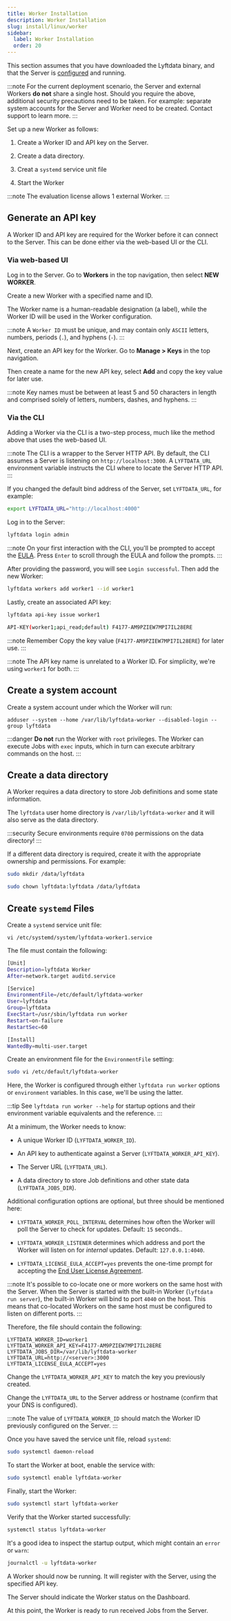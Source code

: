 ```yaml
---
title: Worker Installation
description: Worker Installation
slug: install/linux/worker
sidebar:
  label: Worker Installation
  order: 20
---
```



This section assumes that you have downloaded the Lyftdata binary, and that the Server is [configured](./10-server.md) and running.

:::note
For the current deployment scenario, the Server and external Workers **do not** share a single host.
Should you require the above, additional security precautions need to be taken. For example: separate system accounts for the Server and Worker need to be created. Contact support to learn more.
:::

Set up a new Worker as follows:

1. Create a Worker ID and API key on the Server.

2. Create a data directory.

3. Creat a `systemd` service unit file

4. Start the Worker

:::note
The evaluation license allows 1 external Worker.
:::

## Generate an API key

A Worker ID and API key are required for the Worker before it can connect to the Server. This can be done either via the web-based UI or the CLI.

### Via web-based UI

Log in to the Server. Go to **Workers** in the top navigation, then select **NEW WORKER**.



Create a new Worker with a specified name and ID.



The Worker name is a human-readable designation (a label), while the Worker ID will be used in the Worker configuration.

:::note
A `Worker ID` must be unique, and may contain only `ASCII` letters, numbers, periods (`.`), and hyphens (`-`).
:::

Next, create an API key for the Worker. Go to **Manage > Keys** in the top navigation.

Then create a name for the new API key, select **Add** and copy the key value for later use.



:::note
Key names must be between at least 5 and 50 characters in length and comprised solely of letters, numbers, dashes, and hyphens.
:::

### Via the CLI

Adding a Worker via the CLI is a two-step process, much like the method above that uses the web-based UI.

:::note
The CLI is a wrapper to the Server HTTP API.
By default, the CLI assumes a Server is listening on `http://localhost:3000`.
A `LYFTDATA_URL` environment variable instructs the CLI where to locate the Server HTTP API.
:::

If you changed the default bind address of the Server, set `LYFTDATA_URL`, for example:

```sh
export LYFTDATA_URL="http://localhost:4000"
```

Log in to the Server:

```sh
lyftdata login admin
```

:::note
On your first interaction with the CLI, you'll be prompted to accept the [EULA](/eula). Press `Enter` to scroll through the EULA and follow the prompts.
:::

After providing the password, you will see `Login successful`. Then add the new Worker:

```sh
lyftdata workers add worker1 --id worker1
```

Lastly, create an associated API key:

```sh
lyftdata api-key issue worker1
```

```sh
API-KEY(worker1;api_read;default) F4177-AM9PZIEW7MPI7IL28ERE
```

:::note Remember
Copy the key value (`F4177-AM9PZIEW7MPI7IL28ERE`) for later use.
:::

:::note
The API key name is unrelated to a Worker ID. For simplicity, we're using `worker1` for both.
:::

## Create a system account

Create a system account under which the Worker will run:

```
adduser --system --home /var/lib/lyftdata-worker --disabled-login --group lyftdata
```

:::danger
**Do not** run the Worker with `root` privileges. The Worker can execute Jobs with `exec` inputs, which in turn can execute arbitrary commands on the host.
:::

## Create a data directory

A Worker requires a data directory to store Job definitions and some state information.

The `lyftdata` user home directory is `/var/lib/lyftdata-worker` and it will also serve as the data directory.

:::security
Secure environments require `0700` permissions on the data directory!
:::

If a different data directory is required, create it with the appropriate ownership and permissions. For example:

```sh
sudo mkdir /data/lyftdata
```

```sh
sudo chown lyftdata:lyftdata /data/lyftdata
```

## Create `systemd` Files

Create a `systemd` service unit file:

```
vi /etc/systemd/system/lyftdata-worker1.service
```

The file must contain the following:

```sh
[Unit]
Description=lyftdata Worker
After=network.target auditd.service

[Service]
EnvironmentFile=/etc/default/lyftdata-worker
User=lyftdata
Group=lyftdata
ExecStart=/usr/sbin/lyftdata run worker
Restart=on-failure
RestartSec=60

[Install]
WantedBy=multi-user.target
```

Create an environment file for the `EnvironmentFile` setting:

```sh
sudo vi /etc/default/lyftdata-worker
```

Here, the Worker is configured through either `lyftdata run worker` options or `environment` variables. In this case, we'll be using the latter.

:::tip
See `lyftdata run worker --help` for startup options and their environment variable equivalents and the reference.
:::

At a minimum, the Worker needs to know:

- A unique Worker ID (`LYFTDATA_WORKER_ID`).

- An API key to authenticate against a Server (`LYFTDATA_WORKER_API_KEY`).

- The Server URL (`LYFTDATA_URL`).

- A data directory to store Job definitions and other state data (`LYFTDATA_JOBS_DIR`).

Additional configuration options are optional, but three should be mentioned here:

- `LYFTDATA_WORKER_POLL_INTERVAL` determines how often the Worker will poll the Server to check for updates. Default: `15` seconds..

- `LYFTDATA_WORKER_LISTENER` determines which address and port the Worker will listen on for *internal* updates. Default: `127.0.0.1:4040`.

- `LYFTDATA_LICENSE_EULA_ACCEPT=yes` prevents the one-time prompt for accepting the [End User License Agreement](/eula).

:::note
It's possible to co-locate one or more workers on the same host with the Server. When the Server is started with the built-in Worker (`lyftdata run server`), the built-in Worker will bind to port `4040` on the host. This means that co-located Workers on the same host must be configured to listen on different ports.
:::

Therefore, the file should contain the following:

```
LYFTDATA_WORKER_ID=worker1
LYFTDATA_WORKER_API_KEY=F4177-AM9PZIEW7MPI7IL28ERE
LYFTDATA_JOBS_DIR=/var/lib/lyftdata-worker
LYFTDATA_URL=http://<server>:3000
LYFTDATA_LICENSE_EULA_ACCEPT=yes
```

Change the `LYFTDATA_WORKER_API_KEY` to match the key you previously created.

Change the `LYFTDATA_URL` to the Server address or hostname (confirm that your DNS is configured).

:::note
The value of `LYFTDATA_WORKER_ID` should match the Worker ID previously configured on the Server.
:::

Once you have saved the service unit file, reload `systemd`:

```sh
sudo systemctl daemon-reload
```

To start the Worker at boot, enable the service with:

```sh
sudo systemctl enable lyftdata-worker
```

Finally, start the Worker:

```sh
sudo systemctl start lyftdata-worker
```

Verify that the Worker started successfully:

```sh
systemctl status lyftdata-worker
```

It's a good idea to inspect the startup output, which might contain an `error` or `warn`:

```sh
journalctl -u lyftdata-worker
```

A Worker should now be running. It will register with the Server, using the specified API key.

The Server should indicate the Worker status on the Dashboard. 

At this point, the Worker is ready to run received Jobs from the Server.